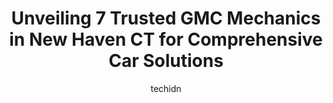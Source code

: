 ---
layout: ampstory
image: https://images.unsplash.com/photo-1508974576580-36a2f92ad3bc?ixlib=rb-4.0.3&ixid=MnwxMjA3fDB8MHxwaG90by1wYWdlfHx8fGVufDB8fHx8&auto=format&fit=crop&w=640&h=853&q=80
author: techidn
featured: false
description: Trust your vehicles maintenance and repairs to the 7 best GMC Mechanic in New Haven CT, USA. With their extensive experience, cutting-edge technology, and commitment to customer satisfactio
title: Unveiling 7 Trusted GMC Mechanics in New Haven CT for Comprehensive Car Solutions
cover:
   title: Unveiling 7 Trusted GMC Mechanics in New Haven CT for Comprehensive Car Solutions
   subtitle: Rickpate
   background: https://images.unsplash.com/photo-1508974576580-36a2f92ad3bc?ixlib=rb-4.0.3&ixid=MnwxMjA3fDB8MHxwaG90by1wYWdlfHx8fGVufDB8fHx8&auto=format&fit=crop&w=640&h=853&q=80

pages: 
 - layout: thirds
   top: <h1>#1 Dave McDermott Chevrolet</h1>
   bottom: "<p>Brandon W is AWESOME!I am soooo HAPPY I went to this dealership to get my car. Not only did they have a very specific model I needed, but Brandon W made the experience of</p>"
   background: https://www.knot35.com/toplist/wp-content/uploads/2023/06/best-gmc-mechanic-1-in-new-haven-ct-1685840049.jpeg
   backgroundblur: true
 - layout: thirds
   top: <h1>#2 Blasius Buick GMC</h1>
   bottom: "<p>490 E Main St, Branford, CT 06405, United States</p>"
   background: https://www.knot35.com/toplist/wp-content/uploads/2023/06/best-gmc-mechanic-2-in-new-haven-ct-1685840049.jpeg
   cta:
      link: https://www.knot35.com/toplist/unveiling-7-trusted-gmc-mechanics-in-new-haven-ct-for-comprehensive-car-solutions/
      text: Unveiling 7 Trusted GMC Mechanics in New Haven CT for Comprehensive Car Solutions
 - layout: thirds
   top: <h1>#3 Chuck & Eddies Used Auto Parts</h1>
   bottom: "<p>190 Middletown Ave, New Haven, CT 06513, United States</p>"
   background: https://www.knot35.com/toplist/wp-content/uploads/2023/06/best-gmc-mechanic-3-in-new-haven-ct-1685840050.jpeg
   cta:
      link: https://www.knot35.com/toplist/unveiling-7-trusted-gmc-mechanics-in-new-haven-ct-for-comprehensive-car-solutions/
      text: Unveiling 7 Trusted GMC Mechanics in New Haven CT for Comprehensive Car Solutions
 - layout: thirds
   top: <h1>#4 Wilson Maturo Motors</h1>
   bottom: "<p>206 Forbes Ave, New Haven, CT 06512, United States</p>"
   background: https://images.unsplash.com/photo-1618556658017-fd9c732d1360?ixlib=rb-4.0.3&ixid=MnwxMjA3fDB8MHxwaG90by1wYWdlfHx8fGVufDB8fHx8&auto=format&fit=crop&w=640&h=853&q=80
   cta:
      link: https://www.knot35.com/toplist/unveiling-7-trusted-gmc-mechanics-in-new-haven-ct-for-comprehensive-car-solutions/
      text: Unveiling 7 Trusted GMC Mechanics in New Haven CT for Comprehensive Car Solutions
 - layout: thirds
   top: <h1>#5 East Rock Auto Repair Inc</h1>
   bottom: "<p>1400 State St, New Haven, CT 06511, United States</p>"
   background: https://images.unsplash.com/photo-1533735380053-eb8d0759b24a?ixlib=rb-4.0.3&ixid=MnwxMjA3fDB8MHxwaG90by1wYWdlfHx8fGVufDB8fHx8&auto=format&fit=crop&w=640&h=853&q=80
   cta:
      link: https://www.knot35.com/toplist/unveiling-7-trusted-gmc-mechanics-in-new-haven-ct-for-comprehensive-car-solutions/
      text: Unveiling 7 Trusted GMC Mechanics in New Haven CT for Comprehensive Car Solutions
 - layout: thirds
   top: <h1>#6 Budget Transmission Center</h1>
   bottom: "<p>950 Boston Post Rd, West Haven, CT 06516, United States</p>"
   background: https://images.unsplash.com/photo-1608501821300-4f99e58bba77?ixlib=rb-4.0.3&ixid=MnwxMjA3fDB8MHxwaG90by1wYWdlfHx8fGVufDB8fHx8&auto=format&fit=crop&w=640&h=853&q=80
   cta:
      link: https://www.knot35.com/toplist/unveiling-7-trusted-gmc-mechanics-in-new-haven-ct-for-comprehensive-car-solutions/
      text: Unveiling 7 Trusted GMC Mechanics in New Haven CT for Comprehensive Car Solutions
 - layout: thirds
   top: <h1>#7 Boulevard Motors</h1>
   bottom: "<p>200 Ella T Grasso Blvd, New Haven, CT 06519, United States</p>"
   background: https://images.unsplash.com/photo-1546497974-b213c9efb599?ixlib=rb-4.0.3&ixid=MnwxMjA3fDB8MHxwaG90by1wYWdlfHx8fGVufDB8fHx8&auto=format&fit=crop&w=640&h=853&q=80
   cta:
      link: https://www.knot35.com/toplist/unveiling-7-trusted-gmc-mechanics-in-new-haven-ct-for-comprehensive-car-solutions/
      text: Unveiling 7 Trusted GMC Mechanics in New Haven CT for Comprehensive Car Solutions
 - layout: thirds
   middle: Continue reading...
   background: https://images.unsplash.com/photo-1552083974-186346191183?ixlib=rb-4.0.3&ixid=MnwxMjA3fDB8MHxwaG90by1wYWdlfHx8fGVufDB8fHx8&auto=format&fit=crop&w=640&h=853&q=80
   cta:
      link: https://www.knot35.com/toplist/unveiling-7-trusted-gmc-mechanics-in-new-haven-ct-for-comprehensive-car-solutions/
      text: Unveiling 7 Trusted GMC Mechanics in New Haven CT for Comprehensive Car Solutions
      
---